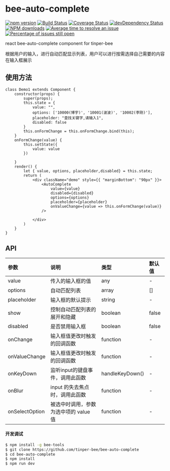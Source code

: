 # bee-auto-complete

[![npm version](https://img.shields.io/npm/v/bee-auto-complete.svg)](https://www.npmjs.com/package/bee-auto-complete)
[![Build Status](https://img.shields.io/travis/tinper-bee/bee-auto-complete/master.svg)](https://travis-ci.org/tinper-bee/bee-auto-complete)
[![Coverage Status](https://coveralls.io/repos/github/tinper-bee/bee-auto-complete/badge.svg?branch=master)](https://coveralls.io/github/tinper-bee/bee-auto-complete?branch=master)
[![devDependency Status](https://img.shields.io/david/dev/tinper-bee/bee-auto-complete.svg)](https://david-dm.org/tinper-bee/bee-auto-complete#info=devDependencies)
[![NPM downloads](http://img.shields.io/npm/dm/bee-auto-complete.svg?style=flat)](https://npmjs.org/package/bee-auto-complete)
[![Average time to resolve an issue](http://isitmaintained.com/badge/resolution/tinper-bee/bee-auto-complete.svg)](http://isitmaintained.com/project/tinper-bee/bee-auto-complete "Average time to resolve an issue")
[![Percentage of issues still open](http://isitmaintained.com/badge/open/tinper-bee/bee-auto-complete.svg)](http://isitmaintained.com/project/tinper-bee/bee-auto-complete "Percentage of issues still open")


react bee-auto-complete component for tinper-bee

根据用户的输入，进行自动匹配显示列表，用户可以进行按需选择自己需要的内容在输入框展示

## 使用方法

```
class Demo1 extends Component {
    constructor(props) {
        super(props);
        this.state = {
            value: "",
            options: ['10000(博宇)', '10001(波波)', '10002(李刚)'],
            placeholder: "查找关键字,请输入1",
            disabled: false
        }
        this.onFormChange = this.onFormChange.bind(this);
    }
    onFormChange(value) {
        this.setState({
            value: value
        })

    }
    render() {
        let { value, options, placeholder,disabled} = this.state;
        return (
            <div className="demo" style={{ "marginBottom": "90px" }}>
                <AutoComplete
                    value={value}
                    disabled={disabled}
                    options={options}
                    placeholder={placeholder}
                    onValueChange={value => this.onFormChange(value)}
                />

            </div>
        )
    }
}

```



## API
|参数|说明|类型|默认值|
|:---|:-----|:----|:------|
|value|传入的输入框的值|any|-|
|options|自动匹配列表|array|[]|
|placeholder|输入框的默认提示|string|-|
|show|控制自动匹配列表的展开和隐藏|boolean|false|
|disabled|是否禁用输入框|boolean|false|
|onChange| 输入框值更改时触发的回调函数 |function|-|
|onValueChange| 输入框值更改时触发的回调函数 |function|-|
|onKeyDown| 监听input的键盘事件，调用此函数|handleKeyDown()|-|
|onBlur| input 的失去焦点时，调用此函数|function|-|
|onSelectOption| 被选中时调用，参数为选中项的 value 值|function|-|

#### 开发调试

```sh
$ npm install -g bee-tools
$ git clone https://github.com/tinper-bee/bee-auto-complete
$ cd bee-auto-complete
$ npm install
$ npm run dev
```
